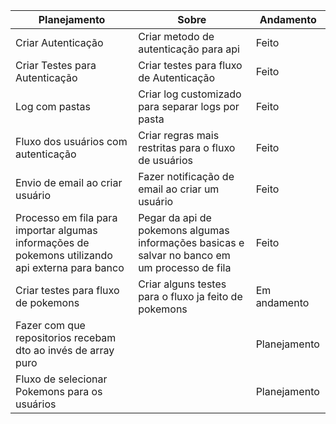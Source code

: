 | Planejamento                                                                                     | Sobre                                                                                         | Andamento    |
|--------------------------------------------------------------------------------------------------|-----------------------------------------------------------------------------------------------|--------------|
| Criar Autenticação                                                                               | Criar metodo de autenticação para api                                                         | Feito        | 
| Criar Testes para Autenticação                                                                   | Criar testes para fluxo de Autenticação                                                       | Feito        | 
| Log com pastas                                                                                   | Criar log customizado para separar logs por pasta                                             | Feito        |
| Fluxo dos usuários com autenticação                                                              | Criar regras mais restritas para o fluxo de usuários                                          | Feito        |
| Envio de email ao criar usuário                                                                  | Fazer notificação de email ao criar um usuário                                                | Feito        | 
| Processo em fila para importar algumas informações de pokemons utilizando api externa para banco | Pegar da api de pokemons algumas informações basicas e salvar no banco em um processo de fila | Feito        |
| Criar testes para fluxo de pokemons                                                              | Criar alguns testes para o fluxo ja feito de pokemons                                         | Em andamento |
| Fazer com que repositorios recebam dto ao invés de array puro                                    |                                                                                               | Planejamento |
| Fluxo de selecionar Pokemons para os usuários                                                    |                                                                                               | Planejamento |
